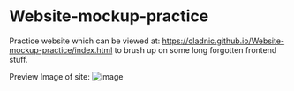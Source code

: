 # Website-mockup-practice

Practice website which can be viewed at: 
https://cladnic.github.io/Website-mockup-practice/index.html 
to brush up on some long forgotten frontend stuff.

Preview Image of site:
![image](https://user-images.githubusercontent.com/21344056/118493687-aa115b00-b721-11eb-8338-18f329173819.png)
